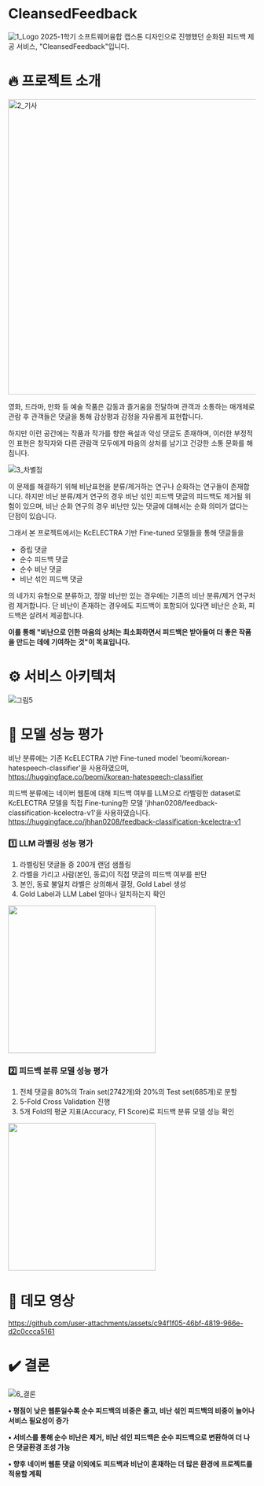 
# CleansedFeedback
![1_Logo](https://github.com/user-attachments/assets/12c328cf-6669-4b9a-8a67-51cfed81faef)
2025-1학기 소프트웨어융합 캡스톤 디자인으로 진행했던 순화된 피드백 제공 서비스, "CleansedFeedback"입니다.

# 🔥 프로젝트 소개

<img src="https://github.com/user-attachments/assets/cb4ad97b-022a-432c-8aa4-c4edb4f3fc2b" alt="2_기사" width="600"/>
  
영화, 드라마, 만화 등 예술 작품은 감동과 즐거움을 전달하며 관객과 소통하는 매개체로 관람 후 관객들은 댓글을 통해 감상평과 감정을 자유롭게 표현합니다.

하지만 이런 공간에는 작품과 작가를 향한 욕설과 악성 댓글도 존재하며, 이러한 부정적인 표현은 창작자와 다른 관람객 모두에게 마음의 상처를 남기고 건강한 소통 문화를 해칩니다.

![3_차별점](https://github.com/user-attachments/assets/1fb7d960-51ee-4ea1-af78-24e744a3af28)

이 문제를 해결하기 위해 비난표현을 분류/제거하는 연구나 순화하는 연구들이 존재합니다. 하지만 비난 분류/제거 연구의 경우 비난 섞인 피드백 댓글의 피드백도 제거될 위험이 있으며, 비난 순화 연구의 경우 비난만 있는 댓글에 대해서는 순화 의미가 없다는 단점이 있습니다.

그래서 본 프로젝트에서는 KcELECTRA 기반 Fine-tuned 모델들을 통해 댓글들을
- 중립 댓글
- 순수 피드백 댓글
- 순수 비난 댓글
- 비난 섞인 피드백 댓글<br>

의 네가지 유형으로 분류하고, 정말 비난만 있는 경우에는 기존의 비난 분류/제거 연구처럼 제거합니다.
단 비난이 존재하는 경우에도 피드백이 포함되어 있다면 비난은 순화, 피드백은 살려서 제공합니다.

<b>
이를 통해 "비난으로 인한 마음의 상처는 최소화하면서 피드백은 받아들여 더 좋은 작품을 만드는 데에 기여하는 것"이 목표입니다.
</b>

# ⚙️ 서비스 아키텍처
![그림5](https://github.com/user-attachments/assets/ea470749-5c5a-4d17-97b6-219452f384cc)

# 🔎 모델 성능 평가

비난 분류에는 기존 KcELECTRA 기반 Fine-tuned model 'beomi/korean-hatespeech-classifier'을 사용하였으며,<br>
https://huggingface.co/beomi/korean-hatespeech-classifier

피드백 분류에는 네이버 웹툰에 대해 피드백 여부를 LLM으로 라벨링한 dataset로 KcELECTRA 모델을 직접 Fine-tuning한 모델 'jhhan0208/feedback-classification-kcelectra-v1'을 사용하였습니다.<br>
https://huggingface.co/jhhan0208/feedback-classification-kcelectra-v1

### 1️⃣ LLM 라벨링 성능 평가<br>
1. 라벨링된 댓글들 중 200개 랜덤 샘플링<br>
2. 라벨을 가리고 사람(본인, 동료)이 직접 댓글의 피드백 여부를 판단<br>
3. 본인, 동료 불일치 라벨은 상의해서 결정, Gold Label 생성<br>
4. Gold Label과 LLM Label 얼마나 일치하는지 확인<br>

<img src="https://github.com/user-attachments/assets/35d801d6-649d-45be-9baa-07d9c947402b" width="300"/>

### 2️⃣ 피드백 분류 모델 성능 평가<br>
1. 전체 댓글을 80%의 Train set(2742개)와 20%의 Test set(685개)로 분할<br>
2. 5-Fold Cross Validation 진행<br>
3. 5개 Fold의 평균 지표(Accuracy, F1 Score)로 피드백 분류 모델 성능 확인<br>

<img src="https://github.com/user-attachments/assets/8e5e71ee-5a77-4032-a992-11c94f8a6401" width="300"/>

# 🎥 데모 영상

https://github.com/user-attachments/assets/c94f1f05-46bf-4819-966e-d2c0ccca5161

# ✔️ 결론
![6_결론](https://github.com/user-attachments/assets/a447a849-086b-4e82-bda2-7bda13cf63da)<br>

<b>
<p>• 평점이 낮은 웹툰일수록 순수 피드백의 비중은 줄고, 비난 섞인 피드백의 비중이 늘어나 서비스 필요성이 증가</p>
<p>• 서비스를 통해 순수 비난은 제거, 비난 섞인 피드백은 순수 피드백으로 변환하여 더 나은 댓글환경 조성 가능 </p>
<p>• 향후 네이버 웹툰 댓글 이외에도 피드백과 비난이 혼재하는 더 많은 환경에 프로젝트를 적용할 계획</p>
</b>
